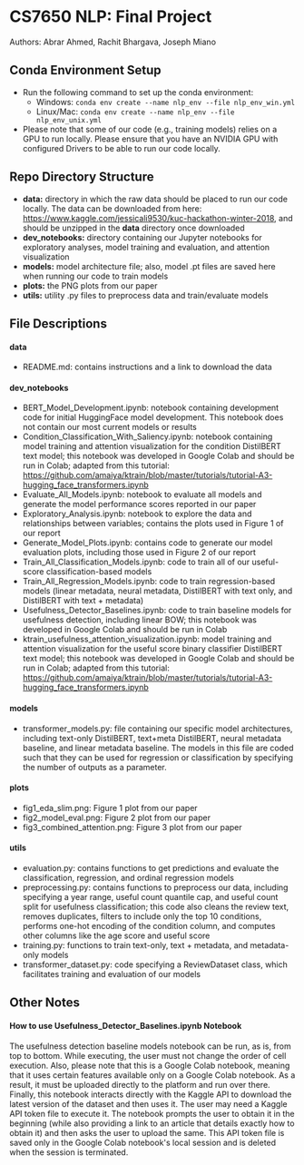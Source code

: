 # CS7650 NLP: Final Project
Authors: Abrar Ahmed, Rachit Bhargava, Joseph Miano

## Conda Environment Setup
* Run the following command to set up the conda environment:
	* Windows: `conda env create --name nlp_env --file nlp_env_win.yml`
	* Linux/Mac: `conda env create --name nlp_env --file nlp_env_unix.yml`
* Please note that some of our code (e.g., training models) relies on a GPU to run locally. Please ensure that you have an NVIDIA GPU with configured Drivers to be able to run our code locally.

## Repo Directory Structure
* **data:** directory in which the raw data should be placed to run our code locally. The data can be downloaded from here: https://www.kaggle.com/jessicali9530/kuc-hackathon-winter-2018, and should be unzipped in the **data** directory once downloaded
* **dev_notebooks:** directory containing our Jupyter notebooks for exploratory analyses, model training and evaluation, and attention visualization
* **models:** model architecture file; also, model .pt files are saved here when running our code to train models
* **plots:** the PNG plots from our paper
* **utils:** utility .py files to preprocess data and train/evaluate models

## File Descriptions
#### data
* README.md: contains instructions and a link to download the data

#### dev_notebooks
* BERT_Model_Development.ipynb: notebook containing development code for initial HuggingFace model development. This notebook does not contain our most current models or results
* Condition_Classification_With_Saliency.ipynb: notebook containing model training and attention visualization for the condition DistilBERT text model; this notebook was developed in Google Colab and should be run in Colab; adapted from this tutorial: https://github.com/amaiya/ktrain/blob/master/tutorials/tutorial-A3-hugging_face_transformers.ipynb
* Evaluate_All_Models.ipynb: notebook to evaluate all models and generate the model performance scores reported in our paper
* Exploratory_Analysis.ipynb: notebook to explore the data and relationships between variables; contains the plots used in Figure 1 of our report
* Generate_Model_Plots.ipynb: contains code to generate our model evaluation plots, including those used in Figure 2 of our report
* Train_All_Classification_Models.ipynb: code to train all of our useful-score classification-based models
* Train_All_Regression_Models.ipynb: code to train regression-based models (linear metadata, neural metadata, DistilBERT with text only, and DistilBERT with text + metadata)
* Usefulness_Detector_Baselines.ipynb: code to train baseline models for usefulness detection, including linear BOW; this notebook was developed in Google Colab and should be run in Colab
* ktrain_usefulness_attention_visualization.ipynb: model training and attention visualization for the useful score binary classifier DistilBERT text model; this notebook was developed in Google Colab and should be run in Colab; adapted from this tutorial: https://github.com/amaiya/ktrain/blob/master/tutorials/tutorial-A3-hugging_face_transformers.ipynb

#### models
* transformer_models.py: file containing our specific model architectures, including text-only DistilBERT, text+meta DistilBERT, neural metadata baseline, and linear metadata baseline. The models in this file are coded such that they can be used for regression or classification by specifying the number of outputs as a parameter.

#### plots
* fig1_eda_slim.png: Figure 1 plot from our paper
* fig2_model_eval.png: Figure 2 plot from our paper
* fig3_combined_attention.png: Figure 3 plot from our paper

#### utils
* evaluation.py: contains functions to get predictions and evaluate the classification, regression, and ordinal regression models
* preprocessing.py: contains functions to preprocess our data, including specifying a year range, useful count quantile cap, and useful count split for usefulness classification; this code also cleans the review text, removes duplicates, filters to include only the top 10 conditions, performs one-hot encoding of the condition column, and computes other columns like the age score and useful score
* training.py: functions to train text-only, text + metadata, and metadata-only models
* transformer_dataset.py: code specifying a ReviewDataset class, which facilitates training and evaluation of our models

## Other Notes
#### How to use Usefulness_Detector_Baselines.ipynb Notebook
The usefulness detection baseline models notebook can be run, as is, from top to bottom. While executing, the user must not change the order of cell execution. Also, please note that this is a Google Colab notebook, meaning that it uses certain features available only on a Google Colab notebook. As a result, it must be uploaded directly to the platform and run over there. Finally, this notebook interacts directly with the Kaggle API to download the latest version of the dataset and then uses it. The user may need a Kaggle API token file to execute it. The notebook prompts the user to obtain it in the beginning (while also providing a link to an article that details exactly how to obtain it) and then asks the user to upload the same. This API token file is saved only in the Google Colab notebook's local session and is deleted when the session is terminated.
